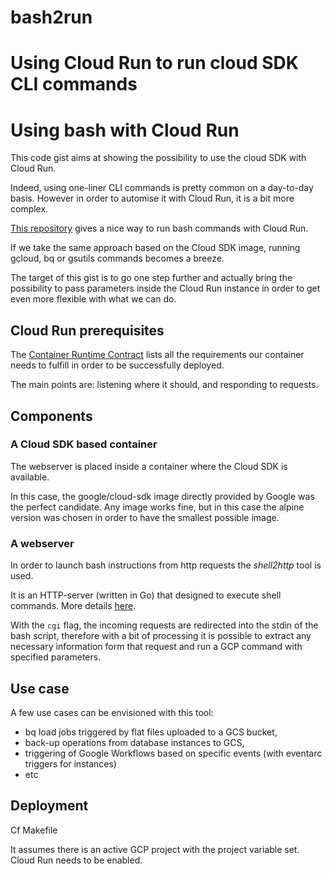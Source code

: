 # bash2run
Using Cloud Run to run cloud SDK CLI commands
=======
# Using bash with Cloud Run

This code gist aims at showing the possibility to use the cloud SDK with Cloud Run.

Indeed, using one-liner CLI commands is pretty common on a day-to-day basis.
However in order to automise it with Cloud Run, it is a bit more complex.

[This repository](https://github.com/sethvargo/cloud-run-bash-example) gives a nice way to run bash commands with Cloud Run. 

If we take the same approach based on the Cloud SDK image, running gcloud, bq or gsutils commands becomes a breeze.

The target of this gist is to go one step further and actually bring the possibility to pass parameters inside the Cloud Run instance in order to get even more flexible with what we can do.

## Cloud Run prerequisites

The [Container Runtime Contract](https://cloud.google.com/run/docs/reference/container-contract) lists all the requirements our container needs to fulfill in order to be successfully deployed.

The main points are: listening where it should, and responding to requests.

## Components

### A Cloud SDK based container

The webserver is placed inside a container where the Cloud SDK is available.

In this case, the google/cloud-sdk image directly provided by Google was the perfect candidate.
Any image works fine, but in this case the alpine version was chosen in order to have the smallest possible image.

### A webserver

In order to launch bash instructions from http requests the *shell2http* tool is used. 

It is an HTTP-server (written in Go) that designed to execute shell commands. More details [here](https://github.com/msoap/shell2http).

With the `cgi` flag, the incoming requests are redirected into the stdin of the bash script, therefore with a bit of processing it is possible to extract any necessary information form that request and run a GCP command with specified parameters.

## Use case

A few use cases can be envisioned with this tool:

* bq load jobs triggered by flat files uploaded to a GCS bucket,
* back-up operations from database instances to GCS,
* triggering of Google Workflows based on specific events (with eventarc triggers for instances)
* etc

## Deployment

Cf Makefile

It assumes there is an active GCP project with the project variable set.
Cloud Run needs to be enabled.
